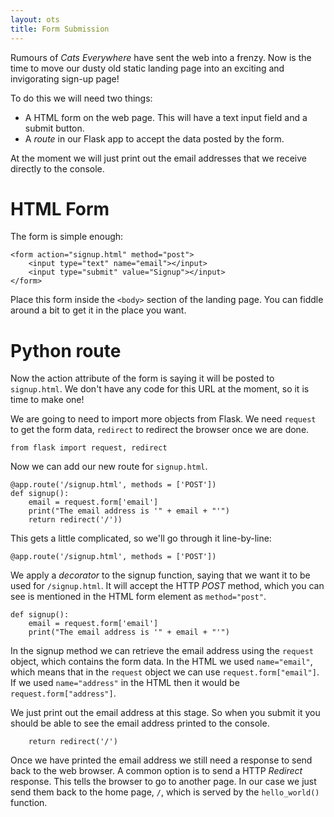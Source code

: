 ```yaml
---
layout: ots
title: Form Submission
---
```


Rumours of _Cats Everywhere_ have sent the web into a frenzy. Now is the time to move our dusty old static landing page into an exciting and invigorating sign-up page!

To do this we will need two things:
* A HTML form on the web page. This will have a text input field and a submit button.
* A _route_ in our Flask app to accept the data posted by the form.

At the moment we will just print out the email addresses that we receive directly to the console.

# HTML Form

The form is simple enough:

	<form action="signup.html" method="post">
		<input type="text" name="email"></input>
		<input type="submit" value="Signup"></input>
	</form>

Place this form inside the `<body>` section of the landing page. You can fiddle around a bit to get it in the place you want.

# Python route

Now the action attribute of the form is saying it will be posted to `signup.html`. We don't have any code for this URL at the moment, so it is time to make one!

We are going to need to import more objects from Flask. We need `request` to get the form data, `redirect` to redirect the browser once we are done.

	from flask import request, redirect

Now we can add our new route for `signup.html`.

	@app.route('/signup.html', methods = ['POST'])
	def signup():
	    email = request.form['email']
	    print("The email address is '" + email + "'")
	    return redirect('/'))

This gets a little complicated, so we'll go through it line-by-line:

	@app.route('/signup.html', methods = ['POST'])
	
We apply a _decorator_ to the signup function, saying that we want it to be used for `/signup.html`. It will accept the HTTP _POST_ method, which you can see is mentioned in the HTML form element as `method="post"`.

	def signup():
	    email = request.form['email']
	    print("The email address is '" + email + "'")

In the signup method we can retrieve the email address using the `request` object, which contains the form data. In the HTML we used `name="email"`, which means that in the `request` object we can use `request.form["email"]`. If we used `name="address"` in the HTML then it would be `request.form["address"]`.

We just print out the email address at this stage. So when you submit it you should be able to see the email address printed to the console.

	    return redirect('/')

Once we have printed the email address we still need a response to send back to the web browser. A common option is to send a HTTP _Redirect_ response. This tells the browser to go to another page. In our case we just send them back to the home page, `/`, which is served by the `hello_world()` function.